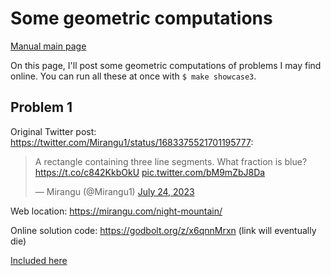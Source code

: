 # Some geometric computations

[Manual main page](homog2d_manual.md)

On this page, I'll post some geometric computations of problems I may find online.
You can run all these at once with `$ make showcase3`.

## Problem 1

Original Twitter post:
https://twitter.com/Mirangu1/status/1683375521701195777:

<blockquote class="twitter-tweet"><p lang="en" dir="ltr">A rectangle containing three line segments. What fraction is blue? <a href="https://t.co/c842KkbOkU">https://t.co/c842KkbOkU</a> <a href="https://t.co/bM9mZbJ8Da">pic.twitter.com/bM9mZbJ8Da</a></p>&mdash; Mirangu (@Mirangu1) <a href="https://twitter.com/Mirangu1/status/1683375521701195777?ref_src=twsrc%5Etfw">July 24, 2023</a></blockquote> <script async src="https://platform.twitter.com/widgets.js" charset="utf-8"></script>

Web location: https://mirangu.com/night-mountain/


Online solution code:
https://godbolt.org/z/x6qnnMrxn (link will eventually die)

[Included here](../misc/showcase3/problem01.cpp)





